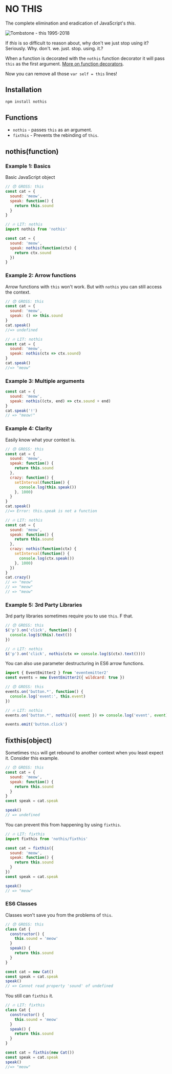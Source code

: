 # NO THIS

The complete elimination and eradication of JavaScript's _this_.

![Tombstone - this 1995-2018](https://github.com/joelnet/nothis/raw/master/assets/headstone.png)

If _this_ is so difficult to reason about, why don't we just stop using it? Seriously. Why. don't. we. just. stop. using. it.?

When a function is decorated with the `nothis` function decorator it will pass `this` as the first argument. [More on function decorators](https://dev.to/joelnet/function-decorators-part-2-javascript-4km9).

Now you can remove all those `var self = this` lines!

## Installation

```bash
npm install nothis
```

## Functions

- `nothis` - passes `this` as an argument.
- `fixthis` - Prevents the rebinding of `this`.

## nothis(function)

### Example 1: Basics

Basic JavaScript object

```javascript
// 😞 GROSS: this
const cat = {
  sound: 'meow',
  speak: function() {
    return this.sound
  }
}

// 🔥 LIT: nothis
import nothis from 'nothis'

const cat = {
  sound: 'meow',
  speak: nothis(function(ctx) {
    return ctx.sound
  })
}
```

### Example 2: Arrow functions

Arrow functions with `this` won't work. But with `nothis` you can still access the context.

```javascript
// 😞 GROSS: this
const cat = {
  sound: 'meow',
  speak: () => this.sound
}
cat.speak()
//=> undefined

// 🔥 LIT: nothis
const cat = {
  sound: 'meow',
  speak: nothis(ctx => ctx.sound)
}
cat.speak()
//=> "meow"
```

### Example 3: Multiple arguments

```javascript
const cat = {
  sound: 'meow',
  speak: nothis((ctx, end) => ctx.sound + end)
}
cat.speak('!')
// => "meow!"
```

### Example 4: Clarity

Easily know what your context is.

```javascript
// 😞 GROSS: this
const cat = {
  sound: 'meow',
  speak: function() {
    return this.sound
  },
  crazy: function() {
    setInterval(function() {
      console.log(this.speak())
    }, 1000)
  }
}
cat.speak()
//=> Error: this.speak is not a function

// 🔥 LIT: nothis
const cat = {
  sound: 'meow',
  speak: function() {
    return this.sound
  },
  crazy: nothis(function(ctx) {
    setInterval(function() {
      console.log(ctx.speak())
    }, 1000)
  })
}
cat.crazy()
// => "meow"
// => "meow"
// => "meow"
```

### Example 5: 3rd Party Libraries

3rd party libraries sometimes require you to use `this`. F that.

```javascript
// 😞 GROSS: this
$('p').on('click', function() {
  console.log($(this).text())
})

// 🔥 LIT: nothis
$('p').on('click', nothis(ctx => console.log($(ctx).text())))
```

You can also use parameter destructuring in ES6 arrow functions.

```javascript
import { EventEmitter2 } from 'eventemitter2'
const events = new EventEmitter2({ wildcard: true })

// 😞 GROSS: this
events.on('button.*', function() {
  console.log('event:', this.event)
})

// 🔥 LIT: nothis
events.on('button.*', nothis(({ event }) => console.log('event', event)))

events.emit('button.click')
```

## fixthis(object)

Sometimes `this` will get rebound to another context when you least expect it. Consider this example.

```javascript
// 😞 GROSS: this
const cat = {
  sound: 'meow',
  speak: function() {
    return this.sound
  }
}
const speak = cat.speak

speak()
// => undefined
```

You can prevent this from happening by using `fixthis`.

```javascript
// 🔥 LIT: fixthis
import fixthis from 'nothis/fixthis'

const cat = fixthis({
  sound: 'meow',
  speak: function() {
    return this.sound
  }
})
const speak = cat.speak

speak()
// => "meow"
```

### ES6 Classes

Classes won't save you from the problems of `this`.

```javascript
// 😞 GROSS: this
class Cat {
  constructor() {
    this.sound = 'meow'
  }
  speak() {
    return this.sound
  }
}

const cat = new Cat()
const speak = cat.speak
speak()
// => Cannot read property 'sound' of undefined
```

You still can `fixthis` it.

```javascript
// 🔥 LIT: fixthis
class Cat {
  constructor() {
    this.sound = 'meow'
  }
  speak() {
    return this.sound
  }
}

const cat = fixthis(new Cat())
const speak = cat.speak
speak()
//=> "meow"
```
